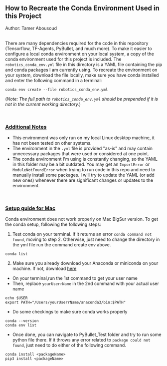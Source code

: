 <h2><b> How to Recreate the Conda Environment Used in this Project </b></h2>
Author: Tamer Abousoud<br><br>


There are many dependencies required for the code in this repository (Tensorflow, TF-Agents, PyBullet, and much more). To make it easier to configure a local conda environment on your local system, a copy of the conda environment used for this project is included. The `robotics_conda_env.yml` file in this directory is a YAML file containing the pip and conda packages I am currently using. To recreate the environment on your system, download the file locally, make sure you have conda installed and enter the following command in a terminal:

```
conda env create --file robotics_conda_env.yml
```
(*Note: The full path to `robotics_conda_env.yml` should be prepended if it is not in the current working directory.*)

<br><h3><u>Additional Notes</u></h3>

- This environment was only run on my local Linux desktop machine, it has not been tested on other systems.
- The environment in the `.yml` file is provided "as-is" and may contain unnecessary packages that were used or considered at one point.
- The conda environment I'm using is constantly changing, so the YAML in this folder may be a bit outdated. You may get an `ImportError` or `ModuleNotFoundError` when trying to run code in this repo and need to manually install some packages. I will try to update the YAML (or add new ones) whenever there are significant changes or updates to the environment. 

<br><h3><u>Setup guide for Mac</u></h3>

Conda environment does not work properly on Mac BigSur version. To get the conda setup, following the following steps:

1. Test conda on your terminal. If it returns an error `conda command not found`, moving to step 2. Otherwise, just need to change the directory in the yml file run the command create env above.
```
conda list
```
2. Make sure you already download your Anaconda or miniconda on your machine. If not, download [here](https://docs.conda.io/projects/conda/en/latest/user-guide/install/macos.html)

- On your terminal,run the 1st command to get your user name
- Then, replace `yourUserrName` in the 2nd command with your actual user name 
```
echo $USER
export PATH="/Users/yourUserrName/anaconda3/bin:$PATH"
```

- Do some checkings to make sure conda works properly
```
conda --version
conda env list
```
- Once done, you can navigate to PyBullet_Test folder and try to run some python file there. If it throws any error related to `package could not found`, just need to do either of the following command.

```
conda install <packageName>
pip3 install <packageName>
```

